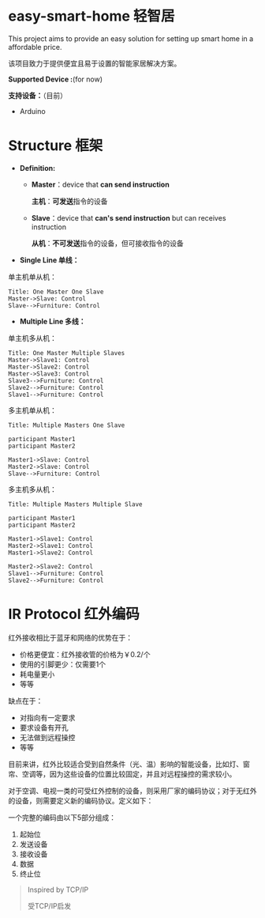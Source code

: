 # easy-smart-home 轻智居
 This project aims to provide an easy solution for setting up  smart home in a affordable price.

该项目致力于提供便宜且易于设置的智能家居解决方案。



**Supported Device :**(for now)

**支持设备：**（目前）

* Arduino



# Structure 框架

* **Definition:**

  * **Master**：device that **can send instruction**

    **主机**：**可发送**指令的设备

  * **Slave**：device that **can's send instruction** but can receives instruction  

    **从机**：**不可发送**指令的设备，但可接收指令的设备



* **Single Line 单线：**

单主机单从机：

~~~sequence
Title: One Master One Slave
Master->Slave: Control
Slave-->Furniture: Control
~~~

* **Multiple Line 多线：**

单主机多从机：

```sequence
Title: One Master Multiple Slaves
Master->Slave1: Control
Master->Slave2: Control
Master->Slave3: Control
Slave3-->Furniture: Control
Slave2-->Furniture: Control
Slave1-->Furniture: Control 
```

多主机单从机：

```sequence
Title: Multiple Masters One Slave

participant Master1
participant Master2

Master1->Slave: Control
Master2->Slave: Control
Slave-->Furniture: Control
```

多主机多从机：

```sequence
Title: Multiple Masters Multiple Slave

participant Master1
participant Master2

Master1->Slave1: Control
Master2->Slave1: Control
Master1->Slave2: Control

Master2->Slave2: Control
Slave1-->Furniture: Control
Slave2-->Furniture: Control
```



# IR Protocol 红外编码

红外接收相比于蓝牙和网络的优势在于：

* 价格更便宜：红外接收管的价格为￥0.2/个
* 使用的引脚更少：仅需要1个
* 耗电量更小
* 等等

缺点在于：

* 对指向有一定要求
* 要求设备有开孔
* 无法做到远程操控
* 等等

目前来讲，红外比较适合受到自然条件（光、温）影响的智能设备，比如灯、窗帘、空调等，因为这些设备的位置比较固定，并且对远程操控的需求较小。

对于空调、电视一类的可受红外控制的设备，则采用厂家的编码协议；对于无红外的设备，则需要定义新的编码协议。定义如下：

一个完整的编码由以下5部分组成：

1. 起始位
2. 发送设备
3. 接收设备
4. 数据
5. 终止位

> Inspired by TCP/IP
>
> 受TCP/IP启发

